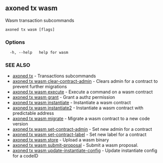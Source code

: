 ## axoned tx wasm

Wasm transaction subcommands

```
axoned tx wasm [flags]
```

### Options

```
  -h, --help   help for wasm
```

### SEE ALSO

* [axoned tx](axoned_tx.md)	 - Transactions subcommands
* [axoned tx wasm clear-contract-admin](axoned_tx_wasm_clear-contract-admin.md)	 - Clears admin for a contract to prevent further migrations
* [axoned tx wasm execute](axoned_tx_wasm_execute.md)	 - Execute a command on a wasm contract
* [axoned tx wasm grant](axoned_tx_wasm_grant.md)	 - Grant a authz permission
* [axoned tx wasm instantiate](axoned_tx_wasm_instantiate.md)	 - Instantiate a wasm contract
* [axoned tx wasm instantiate2](axoned_tx_wasm_instantiate2.md)	 - Instantiate a wasm contract with predictable address
* [axoned tx wasm migrate](axoned_tx_wasm_migrate.md)	 - Migrate a wasm contract to a new code version
* [axoned tx wasm set-contract-admin](axoned_tx_wasm_set-contract-admin.md)	 - Set new admin for a contract
* [axoned tx wasm set-contract-label](axoned_tx_wasm_set-contract-label.md)	 - Set new label for a contract
* [axoned tx wasm store](axoned_tx_wasm_store.md)	 - Upload a wasm binary
* [axoned tx wasm submit-proposal](axoned_tx_wasm_submit-proposal.md)	 - Submit a wasm proposal.
* [axoned tx wasm update-instantiate-config](axoned_tx_wasm_update-instantiate-config.md)	 - Update instantiate config for a codeID
